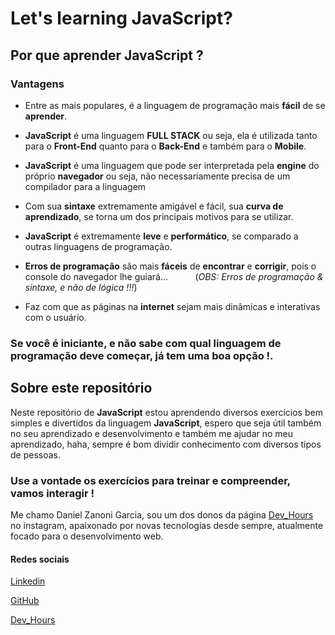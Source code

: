 # Let's learning JavaScript?

## Por que aprender JavaScript ?

### Vantagens

* Entre as mais populares, é a linguagem de programação mais **fácil** de se **aprender**.

* **JavaScript** é uma linguagem **FULL STACK** ou seja, ela é utilizada tanto para o **Front-End** quanto para o **Back-End** e também para o **Mobile**.

* **JavaScript** é uma linguagem que pode ser interpretada pela **engine** do próprio **navegador** ou seja, não necessariamente precisa de um compilador para a linguagem

* Com sua **sintaxe** extremamente amigável e fácil, sua **curva de aprendizado**, se torna um dos principais motivos para se utilizar.

* **JavaScript** é extremamente **leve** e **performático**, se comparado a outras linguagens de programação.

* **Erros de programação** são mais **fáceis** de **encontrar** e **corrigir**, pois o console do navegador lhe guiará... &nbsp; &nbsp; &nbsp; &nbsp; &nbsp;
(*OBS: Erros de programação & sintaxe, e não de lógica !!!*)

* Faz com que as páginas na **internet** sejam mais dinâmicas e interativas com o usuário.


### Se você é **iniciante**, e não sabe com qual **linguagem de programação** deve começar, já tem uma boa opção !.

## Sobre este repositório

Neste repositório de **JavaScript** estou aprendendo diversos exercícios bem simples e divertidos da linguagem **JavaScript**, espero que seja útil também no seu aprendizado e desenvolvimento e também me ajudar no meu aprendizado, haha, sempre é bom dividir conhecimento com diversos tipos de pessoas.

### Use a vontade os exercícios para treinar e compreender, vamos interagir !

Me chamo Daniel Zanoni Garcia, sou um dos donos da página [Dev_Hours](https://www.instagram.com/dev_hours) no instagram, apaixonado por novas tecnologias desde sempre, atualmente focado para o desenvolvimento web.

#### Redes sociais

[Linkedin](https://www.linkedin.com/in/daniel-zanoni-garcia)

[GitHub](https://github.com/DanielZG20)

[Dev_Hours](https://www.instagram.com/dev_hours)
